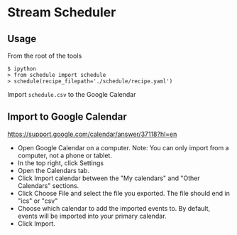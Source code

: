 # Stream Scheduler #

## Usage ##

From the root of the tools

```console
$ ipython
> from schedule import schedule
> schedule(recipe_filepath='./schedule/recipe.yaml')
```

Import `schedule.csv` to the Google Calendar

## Import to Google Calendar ##

https://support.google.com/calendar/answer/37118?hl=en

- Open Google Calendar on a computer. Note: You can only import from a computer, not a phone or tablet.
- In the top right, click Settings
- Open the Calendars tab.
- Click Import calendar between the "My calendars" and "Other Calendars" sections.
- Click Choose File and select the file you exported. The file should end in "ics" or "csv"
- Choose which calendar to add the imported events to. By default, events will be imported into your primary calendar.
- Click Import.
